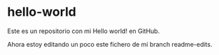 # hello-world
Este es un repositorio con mi Hello world! en GitHub.


Ahora estoy editando un poco este fichero de mi branch readme-edits.
